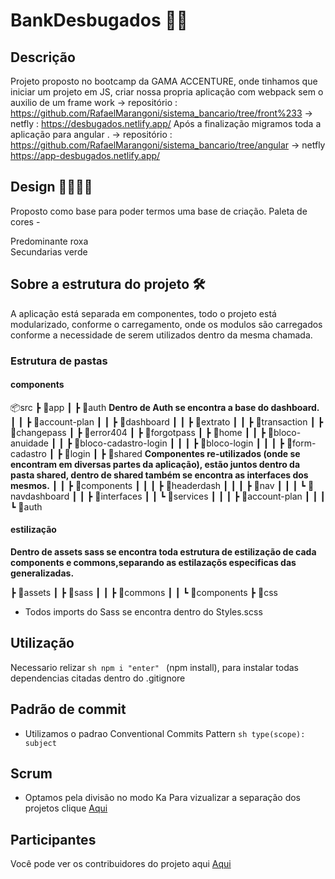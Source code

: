 # BankDesbugados 🚀🚀


## Descrição 

Projeto proposto no bootcamp da GAMA ACCENTURE, onde tinhamos que iniciar um projeto em JS, criar nossa propria aplicação com webpack sem o auxilio de um frame work 
-> repositório :  https://github.com/RafaelMarangoni/sistema_bancario/tree/front%233 
-> netfly :  https://desbugados.netlify.app/
Após a finalização migramos toda a aplicação para angular . 
-> repositório : https://github.com/RafaelMarangoni/sistema_bancario/tree/angular
-> netfly https://app-desbugados.netlify.app/

## Design 👨‍🎨👩‍🎨

Proposto como base para poder termos uma base de criação. 
Paleta de cores -

Predominante roxa  
Secundarias verde


## Sobre a estrutura do projeto 🛠

A aplicação  está separada em componentes, todo o projeto está modularizado, conforme o carregamento, onde os modulos são carregados conforme a necessidade de serem utilizados dentro da mesma chamada. 

### Estrutura de pastas 

#### components 

📦src
 ┣ 📂app
 ┃ ┣ 📂auth 
       **Dentro de Auth se encontra a base do dashboard.**
 ┃ ┃ ┣ 📂account-plan
 ┃ ┃ ┣ 📂dashboard
 ┃ ┃ ┣ 📂extrato
 ┃ ┃ ┣ 📂transaction
 ┃ ┣ 📂changepass
 ┃ ┣ 📂error404
 ┃ ┣ 📂forgotpass
 ┃ ┣ 📂home
 ┃ ┃ ┣ 📂bloco-anuidade
 ┃ ┃ ┣ 📂bloco-cadastro-login
 ┃ ┃ ┃ ┣ 📂bloco-login
 ┃ ┃ ┃ ┣ 📂form-cadastro
 ┃ ┣ 📂login
 ┃ ┣ 📂shared
        **Componentes re-utilizados (onde se encontram em diversas partes da aplicação), estão juntos dentro da pasta shared, dentro de shared também se encontra as interfaces dos mesmos.**
 ┃ ┃ ┣ 📂components
 ┃ ┃ ┃ ┣ 📂headerdash
 ┃ ┃ ┃ ┣ 📂nav
 ┃ ┃ ┃ ┗ 📂navdashboard
 ┃ ┃ ┣ 📂interfaces
 ┃ ┃ ┗ 📂services
 ┃ ┃ ┃ ┣ 📂account-plan
 ┃ ┃ ┃ ┗ 📂auth

#### estilização 

**Dentro de assets sass se encontra toda estrutura de estilização de cada components e commons,separando as estilazaçõs especificas das generalizadas.**

 ┣ 📂assets
 ┃ ┣ 📂sass
 ┃ ┃ ┣ 📂commons
 ┃ ┃ ┗ 📂components
 ┣ 📂css


* Todos imports do Sass se encontra dentro do Styles.scss 

## Utilização 

Necessario relizar ```sh npm i "enter" ``` (npm install), para instalar todas dependencias citadas dentro do .gitignore 

## Padrão de commit 

* Utilizamos o padrao Conventional Commits Pattern 
```sh type(scope): subject ```

## Scrum 

* Optamos pela divisão no modo Ka
Para vizualizar a separação dos projetos clique <a href="https://github.com/RafaelMarangoni/sistema_bancario/projects/4">Aqui</a>
</p>


## Participantes 
<p>Você pode ver os contribuidores do projeto aqui 
<a href="https://github.com/RafaelMarangoni/sistema_bancario/graphs/contributors">Aqui</a>
</p>
